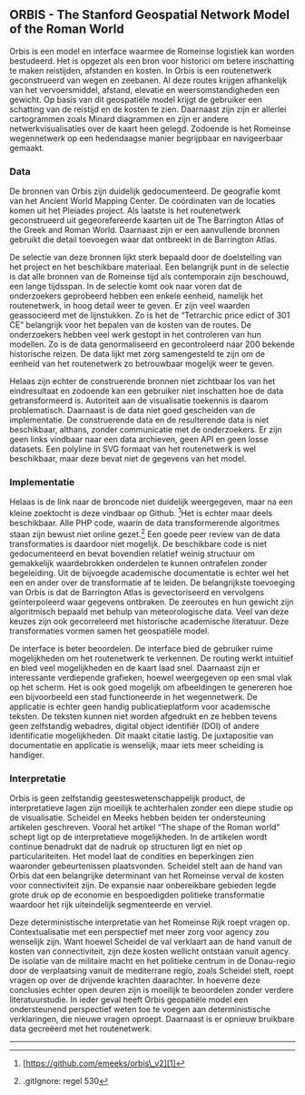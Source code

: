 ## ORBIS - The Stanford Geospatial Network Model of the Roman World

Orbis is een model en interface waarmee de Romeinse logistiek kan worden bestudeerd. Het is opgezet als een bron voor historici om betere inschatting te maken reistijden, afstanden en kosten. In Orbis is een routenetwerk geconstrueerd van wegen en zeebanen. Al deze routes krijgen afhankelijk van het vervoersmiddel, afstand, elevatie en weersomstandigheden een gewicht. Op basis van dit geospatiële model krijgt de gebruiker een schatting van de reistijd en de kosten te zien. Daarnaast zijn zijn er allerlei cartogrammen zoals Minard diagrammen en zijn er andere netwerkvisualisaties over de kaart heen gelegd. Zodoende is het Romeinse wegennetwerk op een hedendaagse manier begrijpbaar en navigeerbaar gemaakt. 

### Data

De bronnen van Orbis zijn duidelijk gedocumenteerd. De geografie komt van het Ancient World Mapping Center. De coördinaten van de locaties komen uit het Pleiades project. Als laatste is het routenetwerk geconstrueerd uit gegeorefereerde kaarten uit de The Barrington Atlas of the Greek and Roman World. Daarnaast zijn er een aanvullende bronnen gebruikt die detail toevoegen waar dat ontbreekt in de Barrington Atlas. 

De selectie van deze bronnen lijkt sterk bepaald door de doelstelling van het project en het beschikbare materiaal. Een belangrijk punt in de selectie is dat alle bronnen van de Romeinse tijd als contemporain zijn beschouwd, een lange tijdsspan. In de selectie komt ook naar voren dat de onderzoekers geprobeerd hebben een enkele eenheid, namelijk het routenetwerk, in hoog detail weer te geven. Er zijn veel waarden geassocieerd met de lijnstukken. Zo is het de “Tetrarchic price edict of 301 CE” belangrijk voor het bepalen van de kosten van de routes. De onderzoekers hebben veel werk gestopt in het controleren van hun modellen. Zo is de data genormaliseerd en gecontroleerd naar 200 bekende historische reizen. De data lijkt met zorg samengesteld te zijn om de eenheid van het routenetwerk zo betrouwbaar mogelijk weer te geven. 

Helaas zijn echter de construerende bronnen niet zichtbaar los van het eindresultaat en zodoende kan een gebruiker niet inschatten hoe de data getransformeerd is. Autoriteit aan de visualisatie toekennis is daarom problematisch. Daarnaast is de data niet goed gescheiden van de implementatie. De construerende data en de resulterende data is niet beschikbaar, althans, zonder communicatie met de onderzoekers. Er zijn geen links vindbaar naar een data archieven, geen API en geen losse datasets. Een polyline in SVG formaat van het routenetwerk is wel beschikbaar, maar deze bevat niet de gegevens van het model. 

### Implementatie

Helaas is de link naar de broncode niet duidelijk weergegeven, maar na een kleine zoektocht is deze vindbaar op Github. [^1]Het is echter maar deels beschikbaar. Alle PHP code, waarin de data transformerende algoritmes staan zijn bewust niet online gezet.[^2] Een goede peer review van de data transformaties is daardoor niet mogelijk. De beschikbare code is niet gedocumenteerd en bevat bovendien relatief weinig structuur om gemakkelijk waardebrokken onderdelen te kunnen ontrafelen zonder begeleiding. Uit de bijvoegde academische documentatie is echter wel het een en ander over de transformatie af te leiden. De belangrijkste toevoeging van Orbis is dat de Barrington Atlas is gevectoriseerd en vervolgens geïnterpoleerd waar gegevens ontbraken. De zeeroutes en hun gewicht zijn algoritmisch bepaald met behulp van meteorologische data. Veel van deze keuzes zijn ook gecorreleerd met historische academische literatuur. Deze transformaties vormen samen het geospatiële model. 

De interface is beter beoordelen. De interface bied de gebruiker ruime mogelijkheden om het routenetwerk te verkennen. De routing werkt intuïtief en bied veel mogelijkheden en de kaart laad snel. Daarnaast zijn er interessante verdiepende grafieken, hoewel weergegeven op een smal vlak op het scherm. Het is ook goed mogelijk om afbeeldingen te genereren hoe een bijvoorbeeld een stad functioneerde in het wegennetwerk. De applicatie is echter geen handig publicatieplatform voor academische teksten. De teksten kunnen niet worden afgedrukt en ze hebben tevens geen zelfstandig webadres, digital object identifiër (DOI) of andere identificatie mogelijkheden. Dit maakt citatie lastig. De juxtapositie van documentatie en applicatie is wenselijk, maar iets meer scheiding is handiger.

### Interpretatie

Orbis is geen zelfstandig geesteswetenschappelijk product, de interpretatieve lagen zijn moeilijk te achterhalen zonder een diepe studie op de visualisatie. Scheidel en Meeks hebben beiden  ter ondersteuning artikelen geschreven. Vooral het artikel “The shape of the Roman world” schept ligt op de interpretatieve mogelijkheden. In de artikelen wordt continue benadrukt dat de nadruk op structuren ligt en niet op particulariteiten. Het model laat de condities en beperkingen zien waaronder gebeurtenissen plaatsvonden. Scheidel stelt aan de hand van Orbis dat een belangrijke determinant van het Romeinse verval de kosten voor connectiviteit zijn. De expansie naar onbereikbare gebieden legde grote druk op de economie en bespoedigden politieke transformatie waardoor het rijk uiteindelijk segmenteerde en verviel.

Deze deterministische interpretatie van het Romeinse Rijk roept vragen op. Contextualisatie met een perspectief met meer zorg voor agency zou wenselijk zijn. Want hoewel Scheidel de val verklaart aan de hand vanuit de kosten van connectiviteit, zijn deze kosten wellicht ontstaan vanuit agency. De isolatie van de militaire macht en het politieke centrum in de Donau-regio door de verplaatsing vanuit de mediterrane regio, zoals Scheidel stelt, roept vragen op over de drijvende krachten daarachter. In hoeverre deze conclusies echter open deuren zijn is moeilijk te beoordelen zonder verdere literatuurstudie. In ieder geval heeft Orbis geopatiële model een ondersteunend perspectief weten toe te voegen aan deterministische verklaringen, die nieuwe vragen oproept. Daarnaast is er opnieuw bruikbare data gecreëerd met het routenetwerk. 

---- 

[^1]:	[https://github.com/emeeks/orbis\_v2][1]

[^2]:	.gitIgnore: regel 530

[1]:	https://github.com/emeeks/orbis_v2